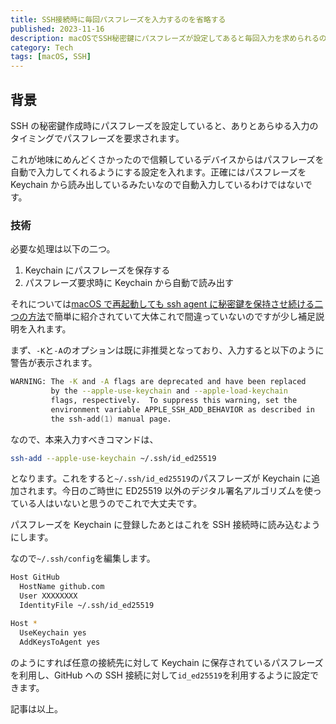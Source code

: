 ```yaml
---
title: SSH接続時に毎回パスフレーズを入力するのを省略する
published: 2023-11-16
description: macOSでSSH秘密鍵にパスフレーズが設定してあると毎回入力を求められるのでその対策
category: Tech
tags: [macOS, SSH]
---
```


## 背景

SSH の秘密鍵作成時にパスフレーズを設定していると、ありとあらゆる入力のタイミングでパスフレーズを要求されます。

これが地味にめんどくさかったので信頼しているデバイスからはパスフレーズを自動で入力してくれるようにする設定を入れます。正確にはパスフレーズを Keychain から読み出しているみたいなので自動入力しているわけではないです。

### 技術

必要な処理は以下の二つ。

1. Keychain にパスフレーズを保存する
2. パスフレーズ要求時に Keychain から自動で読み出す

それについては[macOS で再起動しても ssh agent に秘密鍵を保持させ続ける二つの方法](https://qiita.com/sonots/items/a6dec06f95fca4757d4a)で簡単に紹介されていて大体これで間違っていないのですが少し補足説明を入れます。

まず、`-K`と`-A`のオプションは既に非推奨となっており、入力すると以下のように警告が表示されます。

```zsh
WARNING: The -K and -A flags are deprecated and have been replaced
         by the --apple-use-keychain and --apple-load-keychain
         flags, respectively.  To suppress this warning, set the
         environment variable APPLE_SSH_ADD_BEHAVIOR as described in
         the ssh-add(1) manual page.
```

なので、本来入力すべきコマンドは、

```zsh
ssh-add --apple-use-keychain ~/.ssh/id_ed25519
```

となります。これをすると`~/.ssh/id_ed25519`のパスフレーズが Keychain に追加されます。今日のご時世に ED25519 以外のデジタル署名アルゴリズムを使っている人はいないと思うのでこれで大丈夫です。

パスフレーズを Keychain に登録したあとはこれを SSH 接続時に読み込むようにします。

なので`~/.ssh/config`を編集します。

```zsh
Host GitHub
  HostName github.com
  User XXXXXXXX
  IdentityFile ~/.ssh/id_ed25519

Host *
  UseKeychain yes
  AddKeysToAgent yes
```

のようにすれば任意の接続先に対して Keychain に保存されているパスフレーズを利用し、GitHub への SSH 接続に対して`id_ed25519`を利用するように設定できます。

記事は以上。

